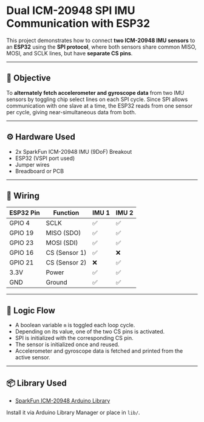 # Dual ICM-20948 SPI IMU Communication with ESP32

This project demonstrates how to connect **two ICM-20948 IMU sensors** to an **ESP32** using the **SPI protocol**, where both sensors share common MISO, MOSI, and SCLK lines, but have **separate CS pins**.

---

## 🧠 Objective

To **alternately fetch accelerometer and gyroscope data** from two IMU sensors by toggling chip select lines on each SPI cycle. Since SPI allows communication with one slave at a time, the ESP32 reads from one sensor per cycle, giving near-simultaneous data from both.

---

## ⚙️ Hardware Used

- 2x SparkFun ICM-20948 IMU (9DoF) Breakout
- ESP32 (VSPI port used)
- Jumper wires
- Breadboard or PCB

---

## 🧩 Wiring

| ESP32 Pin | Function     | IMU 1 | IMU 2 |
|-----------|--------------|-------|-------|
| GPIO 4    | SCLK         | ✅    | ✅    |
| GPIO 19   | MISO (SDO)   | ✅    | ✅    |
| GPIO 23   | MOSI (SDI)   | ✅    | ✅    |
| GPIO 16   | CS (Sensor 1)| ✅    | ❌    |
| GPIO 21   | CS (Sensor 2)| ❌    | ✅    |
| 3.3V      | Power        | ✅    | ✅    |
| GND       | Ground       | ✅    | ✅    |

---

## 🔁 Logic Flow

- A boolean variable `m` is toggled each loop cycle.
- Depending on its value, one of the two CS pins is activated.
- SPI is initialized with the corresponding CS pin.
- The sensor is initialized once and reused.
- Accelerometer and gyroscope data is fetched and printed from the active sensor.

---

## 📦 Library Used

- [SparkFun ICM-20948 Arduino Library](https://github.com/sparkfun/SparkFun_ICM-20948_ArduinoLibrary)

Install it via Arduino Library Manager or place in `lib/`.
